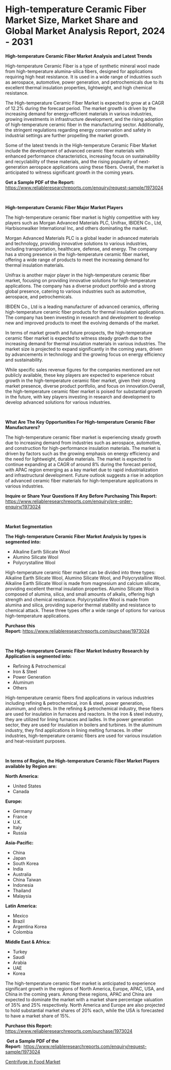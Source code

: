 <p><h1>High-temperature Ceramic Fiber Market Size, Market Share and Global Market Analysis Report, 2024 - 2031</h1></p><p><strong>High-temperature Ceramic Fiber Market Analysis and Latest Trends</strong></p>
<p><p>High-temperature Ceramic Fiber is a type of synthetic mineral wool made from high-temperature alumina-silica fibers, designed for applications requiring high heat resistance. It is used in a wide range of industries such as aerospace, automotive, power generation, and petrochemicals due to its excellent thermal insulation properties, lightweight, and high chemical resistance.</p><p>The High-temperature Ceramic Fiber Market is expected to grow at a CAGR of 12.2% during the forecast period. The market growth is driven by the increasing demand for energy-efficient materials in various industries, growing investments in infrastructure development, and the rising adoption of high-temperature ceramic fiber in the manufacturing sector. Additionally, the stringent regulations regarding energy conservation and safety in industrial settings are further propelling the market growth.</p><p>Some of the latest trends in the High-temperature Ceramic Fiber Market include the development of advanced ceramic fiber materials with enhanced performance characteristics, increasing focus on sustainability and recyclability of these materials, and the rising popularity of next-generation aerospace applications using these fibers. Overall, the market is anticipated to witness significant growth in the coming years.</p></p>
<p><strong>Get a Sample PDF of the Report:&nbsp;</strong> <a href="https://www.reliableresearchreports.com/enquiry/request-sample/1973024">https://www.reliableresearchreports.com/enquiry/request-sample/1973024</a></p>
<p>&nbsp;</p>
<p><strong>High-temperature Ceramic Fiber Major Market Players</strong></p>
<p><p>The high-temperature ceramic fiber market is highly competitive with key players such as Morgan Advanced Materials PLC, Unifrax, IBIDEN Co., Ltd, Harbisonwalker International Inc, and others dominating the market.</p><p>Morgan Advanced Materials PLC is a global leader in advanced materials and technology, providing innovative solutions to various industries, including transportation, healthcare, defense, and energy. The company has a strong presence in the high-temperature ceramic fiber market, offering a wide range of products to meet the increasing demand for thermal insulation materials.</p><p>Unifrax is another major player in the high-temperature ceramic fiber market, focusing on providing innovative solutions for high-temperature applications. The company has a diverse product portfolio and a strong global presence, catering to various industries such as automotive, aerospace, and petrochemicals.</p><p>IBIDEN Co., Ltd is a leading manufacturer of advanced ceramics, offering high-temperature ceramic fiber products for thermal insulation applications. The company has been investing in research and development to develop new and improved products to meet the evolving demands of the market.</p><p>In terms of market growth and future prospects, the high-temperature ceramic fiber market is expected to witness steady growth due to the increasing demand for thermal insulation materials in various industries. The market size is projected to expand significantly in the coming years, driven by advancements in technology and the growing focus on energy efficiency and sustainability.</p><p>While specific sales revenue figures for the companies mentioned are not publicly available, these key players are expected to experience robust growth in the high-temperature ceramic fiber market, given their strong market presence, diverse product portfolio, and focus on innovation.Overall, the high-temperature ceramic fiber market is poised for substantial growth in the future, with key players investing in research and development to develop advanced solutions for various industries.</p></p>
<p>&nbsp;</p>
<p><strong>What Are The Key Opportunities For High-temperature Ceramic Fiber Manufacturers?</strong></p>
<p><p>The high-temperature ceramic fiber market is experiencing steady growth due to increasing demand from industries such as aerospace, automotive, and construction for high-performance insulation materials. The market is driven by factors such as the growing emphasis on energy efficiency and the need for lightweight, durable materials. The market is expected to continue expanding at a CAGR of around 8% during the forecast period, with APAC region emerging as a key market due to rapid industrialization and infrastructural development. Future outlook suggests a rise in adoption of advanced ceramic fiber materials for high-temperature applications in various industries.</p></p>
<p><strong>Inquire or Share Your Questions If Any Before Purchasing This Report:</strong> <a href="https://www.reliableresearchreports.com/enquiry/pre-order-enquiry/1973024">https://www.reliableresearchreports.com/enquiry/pre-order-enquiry/1973024</a></p>
<p>&nbsp;</p>
<p><strong>Market Segmentation</strong></p>
<p><strong>The High-temperature Ceramic Fiber Market Analysis by types is segmented into:</strong></p>
<p><ul><li>Alkaline Earth Silicate Wool</li><li>Alumino Silicate Wool</li><li>Polycrystalline Wool</li></ul></p>
<p><p>High-temperature ceramic fiber market can be divided into three types: Alkaline Earth Silicate Wool, Alumino Silicate Wool, and Polycrystalline Wool. Alkaline Earth Silicate Wool is made from magnesium and calcium silicate, providing excellent thermal insulation properties. Alumino Silicate Wool is composed of alumina, silica, and small amounts of alkalis, offering high strength and chemical resistance. Polycrystalline Wool is made from alumina and silica, providing superior thermal stability and resistance to chemical attack. These three types offer a wide range of options for various high-temperature applications.</p></p>
<p><strong>Purchase this Report:&nbsp;</strong><a href="https://www.reliableresearchreports.com/purchase/1973024">https://www.reliableresearchreports.com/purchase/1973024</a></p>
<p>&nbsp;</p>
<p><strong>The High-temperature Ceramic Fiber Market Industry Research by Application is segmented into:</strong></p>
<p><ul><li>Refining & Petrochemical</li><li>Iron & Steel</li><li>Power Generation</li><li>Aluminum</li><li>Others</li></ul></p>
<p><p>High-temperature ceramic fibers find applications in various industries including refining & petrochemical, iron & steel, power generation, aluminum, and others. In the refining & petrochemical industry, these fibers are used for insulation in furnaces and reactors. In the iron & steel industry, they are utilized for lining furnaces and ladles. In the power generation sector, they are used for insulation in boilers and turbines. In the aluminum industry, they find applications in lining melting furnaces. In other industries, high-temperature ceramic fibers are used for various insulation and heat-resistant purposes.</p></p>
<p>&nbsp;</p>
<p><strong>In terms of Region, the High-temperature Ceramic Fiber Market Players available by Region are:</strong></p>
<p>
    <p> <strong> North America: </strong>
        <ul>
            <li>United States</li>
            <li>Canada</li>
        </ul>
        </p> 
    <p> <strong> Europe: </strong>
        <ul>
            <li>Germany</li>
            <li>France</li>
            <li>U.K.</li>
            <li>Italy</li>
            <li>Russia</li>
        </ul>
        </p> 
    <p> <strong> Asia-Pacific: </strong>
        <ul>
            <li>China</li>
            <li>Japan</li>
            <li>South Korea</li>
            <li>India</li>
            <li>Australia</li>
            <li>China Taiwan</li>
            <li>Indonesia</li>
            <li>Thailand</li>
            <li>Malaysia</li>
        </ul>
        </p> 
    <p> <strong> Latin America: </strong>
        <ul>
            <li>Mexico</li>
            <li>Brazil</li>
            <li>Argentina Korea</li>
            <li>Colombia</li>
        </ul>
        </p> 
    <p> <strong> Middle East & Africa: </strong>
        <ul>
            <li>Turkey</li>
            <li>Saudi</li>
            <li>Arabia</li>
            <li>UAE</li>
            <li>Korea</li>
        </ul>
    </p>
    </p>
<p><p>The high-temperature ceramic fiber market is anticipated to experience significant growth in the regions of North America, Europe, APAC, USA, and China in the coming years. Among these regions, APAC and China are expected to dominate the market with a market share percentage valuation of 35% and 25% respectively. North America and Europe are also projected to hold substantial market shares of 20% each, while the USA is forecasted to have a market share of 15%.</p></p>
<p><strong>Purchase this Report: </strong><a href="https://www.reliableresearchreports.com/purchase/1973024">https://www.reliableresearchreports.com/purchase/1973024</a></p>
<p>&nbsp;<strong>Get a Sample PDF of the Report:&nbsp;&nbsp;</strong><a href="https://www.reliableresearchreports.com/enquiry/request-sample/1973024">https://www.reliableresearchreports.com/enquiry/request-sample/1973024</a></p>
<p><strong></strong></p>
<p><p><a href="https://crocus-run-b5a.notion.site/Centrifuge-in-Food-Market-Research-Report-Forecasted-for-Period-from-2024-2031-by-Market-Type-Ma-593b0e04e6514d1fbc9d982972345a1a">Centrifuge in Food Market</a></p></p>